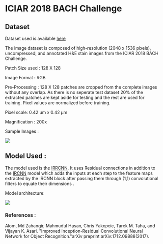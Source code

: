 # ICIAR 2018 BACH Challenge

## Dataset


Dataset used is available [here](https://iciar2018-challenge.grand-challenge.org/Dataset/)

The image dataset is composed of high-resolution (2048 x 1536 pixels), uncompressed, and annotated H&E stain images from the ICIAR 2018 BACH Challenge.

Patch Size used : 128 X 128

Image Format : RGB

Pre-Processing : 128 X 128 patches are cropped from the complete images without any overlap. As there is no seperate test                            dataset 20% of the extracted patches are kept aside for testing and the rest are used for training. Pixel values are normalized before training.

Pixel scale: 0.42 µm x 0.42 µm

Magnification : 200x


Sample Images :

![](https://github.com/leoarc/tfjs-models/blob/master/Classification%20Sample%20Models/ICIAR18_data_IRRCNN_model/imgs/samp.png)
## Model Used :


The model used is the [IRRCNN](https://arxiv.org/pdf/1811.04241.pdf). It uses Residual connections in addition to the [IRCNN](https://arxiv.org/abs/1704.07709) model which adds the inputs at each step to the feature maps extracted by the IRCNN block after passing them through (1,1) convolutional filters to equate their dimensions .

Model architecture:

![](https://github.com/leoarc/tfjs-models/blob/master/Classification%20Sample%20Models/ICIAR18_data_IRRCNN_model/imgs/arch.png)


### References :

Alom, Md Zahangir, Mahmudul Hasan, Chris Yakopcic, Tarek M. Taha, and Vijayan K. Asari. "Improved Inception-Residual Convolutional Neural Network for Object Recognition."arXiv preprint arXiv:1712.09888(2017).
